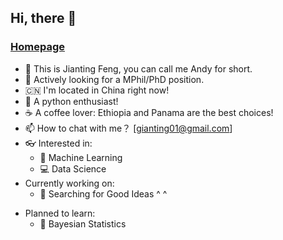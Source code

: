 ## Hi, there :wave:
###  [Homepage](http://www.jiantingfeng.vip)
- :telescope: This is Jianting Feng, you can call me Andy for short. 
- :eyes: Actively looking for a MPhil/PhD position.
- :cn: I'm located in China right now!
- :snake: A python enthusiast!
- :coffee: A coffee lover: Ethiopia and Panama are the best choices!
- :mailbox: How to chat with me？ [gianting01@gmail.com]
- :eyeglasses: Interested in:
  - :slot_machine: Machine Learning
  - :computer: Data Science
- Currently working on:
  - :seedling: Searching for Good Ideas ^ ^
<!--   - :bulb: Theoretical Machine Learning  -->

- Planned to learn:
  - :watermelon: Bayesian Statistics
<!-- - Living with my Beagle dog :dog2:!
- Dream to travel: :jp:, :us:, :uk: and :ca:
 -->
